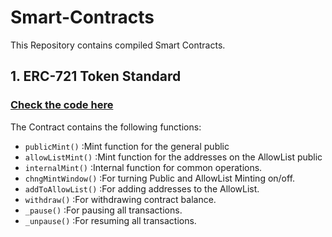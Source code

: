 # Smart-Contracts

This Repository contains compiled Smart Contracts.

## 1. ERC-721 Token Standard
### [Check the code here](https://github.com/varun-doshi/Smart-Contracts/blob/main/Vjacs.sol) <br/>
The Contract contains the following functions:
* `publicMint()` :Mint function for the general public
* `allowListMint()` :Mint function for the addresses on the AllowList public
* `internalMint()` :Internal function for common operations.
* `chngMintWindow()` :For turning Public and AllowList Minting on/off.
* `addToAllowList()` :For adding addresses to the AllowList.
* `withdraw()` :For withdrawing contract balance.
* `_pause()` :For pausing all transactions.
* `_unpause()` :For resuming all transactions.
